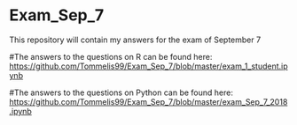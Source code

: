 # Exam_Sep_7
This repository will contain my answers for the exam of September 7

#The answers to the questions on R can be found here: https://github.com/Tommelis99/Exam_Sep_7/blob/master/exam_1_student.ipynb

#The answers to the questions on Python can be found here: https://github.com/Tommelis99/Exam_Sep_7/blob/master/exam_Sep_7_2018.ipynb
